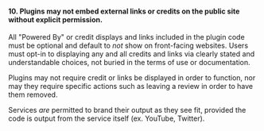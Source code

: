 <h4>10. Plugins may not embed external links or credits on the public site without explicit permission.</h4>

All "Powered By" or credit displays and links included in the plugin code must be optional and default to <em>not</em> show on front-facing websites. Users must opt-in to displaying any and all credits and links via clearly stated and understandable choices, not buried in the terms of use or documentation.

Plugins may not require credit or links be displayed in order to function, nor may they require specific actions such as leaving a review in order to have them removed.

Services <em>are</em> permitted to brand their output as they see fit, provided the code is output from the service itself (ex. YouTube, Twitter).
